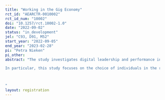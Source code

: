 ```yaml
---
title: "Working in the Gig Economy"
rct_id: "AEARCTR-0010002"
rct_id_num: "10002"
doi: "10.1257/rct.10002-1.0"
date: "2022-09-02"
status: "in_development"
jel: "C93, D91, M52"
start_year: "2022-09-05"
end_year: "2023-02-28"
pi: "Petra Nieken"
pi_other:
abstract: "The study investigates digital leadership and performance in the gig economy. Previous studies have demonstrated that the usage of different communication channels, as well as the chosen leadership style, can potentially affect followers’ performance in gig labor markets. However, the evidence is mixed and we lack a clear understanding of the signaling value of the chosen communication channel and style. Whereas previous studies have manipulated the channel and style exogenously without informing the workers about the potential options, the current set-up will focus on the active choice by employers and its signaling value. 
In particular, this study focuses on the choice of individuals in the role of employers as well as the performance of workers being exposed to the chosen set of task instructions. The study addresses the following questions: Which communication channel do employers choose? Are there differences between the chosen channels depending on the leadership style? How does the employer's choice affect worker performance if the workers know the employer had different options?

"
layout: registration
---
```


